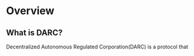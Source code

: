 # Overview

## What is DARC?

Decentralized Autonomous Regulated Corporation(DARC) is a protocol that 
<!-- Auto-update: 2025-10-12T09:28:12.257829 -->
